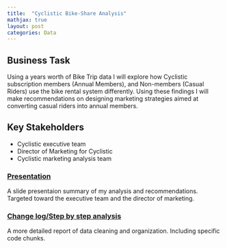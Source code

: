 ```yaml
---
title:  "Cyclistic Bike-Share Analysis"
mathjax: true
layout: post
categories: Data
---
```


## Business Task

Using a years worth of Bike Trip data I will explore how Cyclistic subscription members (Annual Members), and Non-members (Casual Riders) use the bike rental system differently. Using these findings I will make recommendations on designing marketing strategies aimed at converting casual riders into annual members.

## Key Stakeholders

- Cyclistic executive team
- Director of Marketing for Cyclistic
- Cyclistic marketing analysis team


### [Presentation](https://docs.google.com/presentation/d/1imWHT5RXWlRiVirWUIe-Qlg8lHfqHvpiMzy0N7c8Yu4/present#slide=id.p)

A slide presentaion summary of my analysis and recommendations. Targeted toward the executive team and the director of marketing.


### [Change log/Step by step analysis](https://kaijensen1.github.io/Bike_Trip_Report.html)

A more detailed report of data cleaning and organization. Including specific code chunks.
